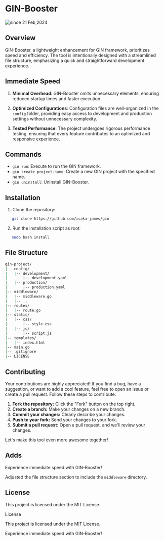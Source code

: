 # GIN-Booster
<img src="https://komarev.com/ghpvc/?username=gin-booster&label=gin&color=0e75b6&style=flat" alt="since 21 Feb,2024" />

## Overview
GIN-Booster, a lightweight enhancement for GIN framework, prioritizes speed and efficiency. The tool is intentionally designed with a streamlined file structure, emphasizing a quick and straightforward development experience.

## Immediate Speed
1. **Minimal Overhead**: GIN-Booster omits unnecessary elements, ensuring reduced startup times and faster execution.

2. **Optimized Configurations**: Configuration files are well-organized in the `config` folder, providing easy access to development and production settings without unnecessary complexity.

3. **Tested Performance**: The project undergoes rigorous performance testing, ensuring that every feature contributes to an optimized and responsive experience.

## Commands
- `gin run`: Execute to run the GIN framework.
- `gin create project-name`: Create a new GIN project with the specified name.
- `gin uninstall`: Uninstall GIN-Booster.

## Installation
1. Clone the repository:
```bash
   git clone https://github.com/isaka-james/gin
```
2. Run the installation script as root:
```bash
   sudo bash install
```

## File Structure
```bash
gin-project/
|-- config/
|   |-- development/
|       |-- development.yaml
|   |-- production/
|       |-- production.yaml
|-- middleware/
|   |-- middleware.go 
|   |-- ..
|-- routes/
|   |-- route.go
|-- static/
|   |-- css/
|       |-- style.css
|   |-- js/
|       |-- script.js
|-- templates/
|   |-- index.html
|-- main.go
|-- .gitignore
|-- LICENSE
```

## Contributing

Your contributions are highly appreciated! If you find a bug, have a suggestion, or want to add a cool feature, feel free to open an issue or create a pull request. Follow these steps to contribute:

1. **Fork the repository:** Click the "Fork" button on the top right.
2. **Create a branch:** Make your changes on a new branch.
3. **Commit your changes:** Clearly describe your changes.
4. **Push to your fork:** Send your changes to your fork.
5. **Submit a pull request:** Open a pull request, and we'll review your changes.

Let's make this tool even more awesome together!



## Adds
Experience immediate speed with GIN-Booster!

Adjusted the file structure section to include the `middleware` directory.


## License

This project is licensed under the MIT License.


License

This project is licensed under the MIT License.

Experience immediate speed with GIN-Booster!
